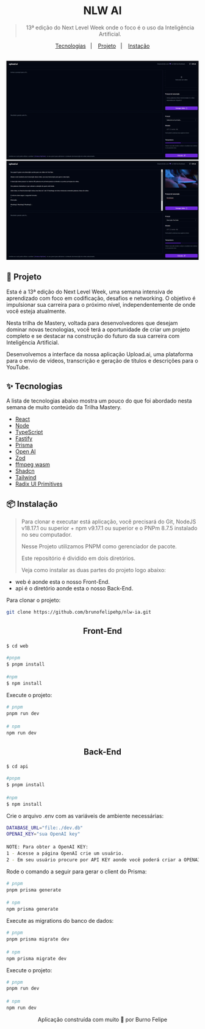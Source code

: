 <div align="center">
  <h1>
     NLW AI
  </h1>
  
  > 13ª edição do Next Level Week onde o foco é o uso da Inteligência Artificial.
  
  <p align="center">
    <a href="#-tecnologias">Tecnologias</a>&nbsp;&nbsp;&nbsp;|&nbsp;&nbsp;&nbsp;
    <a href="#-projeto">Projeto</a>&nbsp;&nbsp;&nbsp;|&nbsp;&nbsp;&nbsp;
     <a href="#-instalacao">Instação</a>
  </p>
  
  <br />
  
  <img src="./assets/project-01.jpeg" />
  <img src="./assets/project-02.jpeg" />
</div>

## 🌟 **Projeto**

Esta é a 13ª edição do Next Level Week, uma semana intensiva de aprendizado com foco em codificação, desafios e networking. O objetivo é impulsionar sua carreira para o próximo nível, independentemente de onde você esteja atualmente.

Nesta trilha de Mastery, voltada para desenvolvedores que desejam dominar novas tecnologias, você terá a oportunidade de criar um projeto completo e se destacar na construção do futuro da sua carreira com Inteligência Artificial.

Desenvolvemos a interface da nossa aplicação Upload.ai, uma plataforma para o envio de vídeos, transcrição e geração de títulos e descrições para o YouTube.

## ✨ Tecnologias

A lista de tecnologias abaixo mostra um pouco do que foi abordado nesta semana de muito conteúdo da Trilha Mastery.

- [React](https://pt-br.legacy.reactjs.org/)
- [Node](https://nodejs.org/en/about)
- [TypeScript](https://www.typescriptlang.org/)
- [Fastify](https://fastify.dev/)
- [Prisma](https://www.prisma.io/)
- [Open AI](https://platform.openai.com/docs/introduction)
- [Zod](https://zod.dev/)
- [ffmpeg wasm](https://ffmpegwasm.netlify.app/)
- [Shadcn](https://ui.shadcn.com/)
- [Tailwind](https://tailwindcss.com/)
- [Radix UI Primitives](https://www.radix-ui.com/primitives)

## 📦<span id="instalacao"> Instalação </span>

> <p>Para clonar e executar está aplicação, você precisará do Git, NodeJS v18.17.1 ou superior + npm v9.17.1 ou superior e o PNPm 8.7.5 instalado no seu computador.</p>
> <p> Nesse Projeto utilizamos PNPM como gerenciador de pacote.</p> 
> <p>Este repositório é dividido em dois diretórios.</P>
> <p>Veja como instalar as duas partes do projeto logo abaixo: </p>

- web é aonde esta o nosso Front-End.
- api é o diretório aonde esta o nosso Back-End.

<p>Para clonar o projeto:</p>

```bash
git clone https://github.com/brunofelipehp/nlw-ia.git
```

<h2 align="center">Front-End</h2>

```bash
$ cd web
```

```bash
#pnpm
$ pnpm install

#npm
$ npm install
```

 <p>Execute o projeto:</p>

```bash
# pnpm
pnpm run dev

# npm
npm run dev
```

 <h2 align="center">Back-End</h2>

```bash
$ cd api
```

```bash
#pnpm
$ pnpm install

#npm
$ npm install
```

<p>Crie o arquivo .env com as variáveis de ambiente necessárias:</p>
<span></span>

```bash
DATABASE_URL="file:./dev.db"
OPENAI_KEY="sua OpenAI key"

NOTE: Para obter a OpenAI KEY:
1 - Acesse a página OpenAI crie um usuário.
2 - Em seu usuário procure por API KEY aonde você poderá criar a OPENAI_KEY.

```

 <p>Rode o comando a seguir para gerar o client do Prisma:</p>

```bash
# pnpm
pnpm prisma generate

# npm
npm prisma generate
```

 <p>Execute as migrations do banco de dados:</p>

```bash
# pnpm
pnpm prisma migrate dev

# npm
npm prisma migrate dev
```

<p>Execute o projeto:</p>

```bash
# pnpm
pnpm run dev

# npm
npm run dev
```

<p align="center">Aplicação construída com muito 💜 por Burno Felipe</p>
